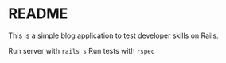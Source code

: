 # README

This is a simple blog application to test developer skills on Rails.

Run server with `rails s`
Run tests with `rspec`
